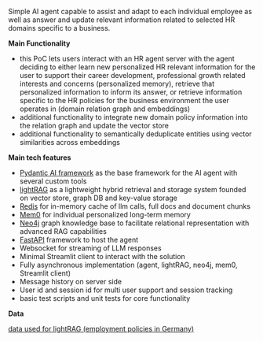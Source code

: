 Simple AI agent capable to assist and adapt to each individual employee as well as answer and update relevant information related to selected HR domains specific to a business.

**Main Functionality**
- this PoC lets users interact with an HR agent server with the agent deciding to either learn new personalized HR relevant information for the user to support their career development, professional growth related interests and concerns (personalized memory), retrieve that personalized information to inform its answer, or retrieve information specific to the HR policies for the business environment the user operates in (domain relation graph and embeddings)
- additional functionality to integrate new domain policy information into the relation graph and update the vector store
- additional functionality to semantically deduplicate entities using vector similarities across embeddings

**Main tech features**

- [Pydantic AI framework](https://ai.pydantic.dev/) as the base framework for the AI agent with several custom tools
- [lightRAG](https://github.com/HKUDS/LightRAG) as a lightweight hybrid retrieval and storage system founded on vector store, graph DB and key-value storage
- [Redis](https://github.com/redis/redis) for in-memory cache of llm calls, full docs and document chunks 
- [Mem0](https://github.com/mem0ai/mem0) for individual personalized long-term memory
- [Neo4j](https://neo4j.com/) graph knowledge base to facilitate relational representation with advanced RAG capabilities 
- [FastAPI](https://fastapi.tiangolo.com/) framework to host the agent
- Websocket for streaming of LLM responses
- Minimal Streamlit client to interact with the solution
- Fully asynchronous implementation (agent, lightRAG, neo4j, mem0, Streamlit client)
- Message history on server side
- User id and session id for multi user support and session tracking
- basic test scripts and unit tests for core functionality

**Data**

[data used for lightRAG (employment policies in Germany)](https://buse.de/wp-content/uploads/2024/01/Employment-Law-in-Germany-digital-Version-2024.pdf)
